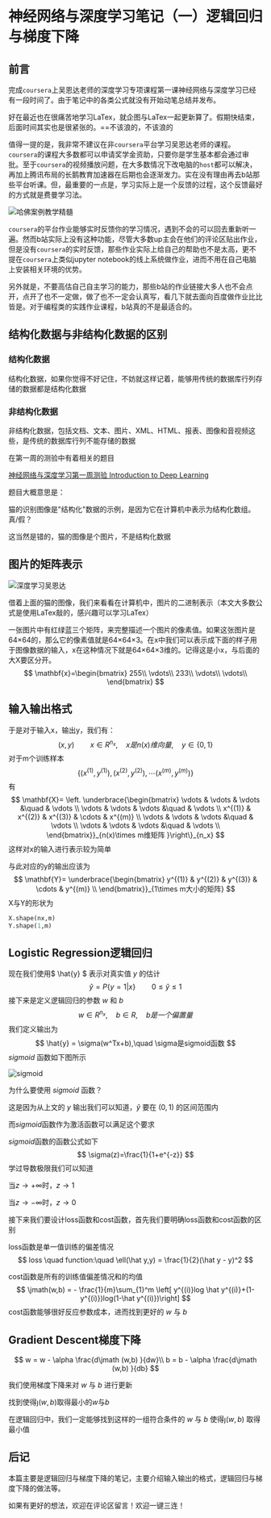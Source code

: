 # 神经网络与深度学习笔记（一）逻辑回归与梯度下降



## 前言

完成`coursera`上吴恩达老师的深度学习专项课程第一课神经网络与深度学习已经有一段时间了。由于笔记中的各类公式就没有开始动笔总结并发布。

好在最近也在很痛苦地学习LaTex，就企图与LaTex一起更新算了。假期快结束，后面时间其实也是很紧张的。==不该浪的，不该浪的

值得一提的是，我非常不建议在非`coursera`平台学习吴恩达老师的课程。`coursera`的课程大多数都可以申请奖学金资助，只要你是学生基本都会通过审批。至于`coursera`的视频播放问题，在大多数情况下改电脑的`host`都可以解决，再加上腾讯布局的长鹅教育加速器在后期也会逐渐发力。实在没有理由再去b站那些平台听课。但，最重要的一点是，学习实际上是一个反馈的过程，这个反馈最好的方式就是费曼学习法。

![哈佛案例教学精髓](https://gitee.com/mrcangye/MyPictureBed/raw/master/img/%E5%93%88%E4%BD%9B%E6%A1%88%E4%BE%8B%E6%95%99%E5%AD%A6%E7%B2%BE%E9%AB%93.jpg)

`coursera`的平台作业能够实时反馈你的学习情况，遇到不会的可以回去重新听一遍。然而b站实际上没有这种功能，尽管大多数up主会在他们的评论区贴出作业，但是没有`coursera`的实时反馈，那些作业实际上给自己的帮助也不是太高，更不提在`coursera`上类似jupyter notebook的线上系统做作业，进而不用在自己电脑上安装相关环境的优势。

另外就是，不要高估自己自主学习的能力，那些b站的作业链接大多人也不会点开，点开了也不一定做，做了也不一定会认真写，看几下就去面向百度做作业比比皆是。对于编程类的实践作业课程，b站真的不是最适合的。

## 结构化数据与非结构化数据的区别

### 结构化数据

结构化数据，如果你觉得不好记住，不妨就这样记着，能够用传统的数据库行列存储的数据都是结构化数据

### 非结构化数据

非结构化数据，包括文档、文本、图片、XML、HTML、报表、图像和音视频这些，是传统的数据库行列不能存储的数据

在第一周的测验中有着相关的题目

[神经网络与深度学习第一周测验 Introduction to Deep Learning](https://blog.csdn.net/CANGYE0504/article/details/116940054)

题目大概意思是：

猫的识别图像是"结构化"数据的示例，是因为它在计算机中表示为结构化数组。真/假？

这当然是错的，猫的图像是个图片，不是结构化数据

## 图片的矩阵表示

![深度学习吴恩达](https://gitee.com/mrcangye/MyPictureBed/raw/master/img/%E6%B7%B1%E5%BA%A6%E5%AD%A6%E4%B9%A0%E5%90%B4%E6%81%A9%E8%BE%BE.png)

借着上面的猫的图像，我们来看看在计算机中，图片的二进制表示（本文大多数公式是使用LaTex敲的，感兴趣可以学习LaTex）

一张图片中有红绿蓝三个矩阵，来完整描述一个图片的像素值。如果这张图片是64×64的，那么它的像素值就是64×64×3。在x中我们可以表示成下面的样子用于图像数据的输入，x在这种情况下就是64×64×3维的。记得这是小x，与后面的大X要区分开。
$$
\mathbf{x}=\begin{bmatrix}
255\\
\vdots\\
233\\
\vdots\\
\vdots\\
\end{bmatrix}
$$

## 输入输出格式

于是对于输入x，输出y，我们有：
$$
(x,y)\qquad x\in R^{n_x},\quad x是n(x)维向量,\quad y\in\{0,1\}
$$
对于m个训练样本
$$
\{(x^{(1)},y^{(1)}),(x^{(2)},y^{(2)}),\cdots (x^{(m)},y^{(m)}) \}
$$
有
$$
\mathbf{X}=
\left.
\underbrace{\begin{bmatrix}
\vdots & \vdots & \vdots &\quad & \vdots \\
\vdots & \vdots & \vdots &\quad & \vdots \\
x^{(1)} & x^{(2)} & x^{(3)} & \cdots & x^{(m)} \\
\vdots & \vdots & \vdots &\quad & \vdots \\
\vdots & \vdots & \vdots &\quad & \vdots \\
\end{bmatrix}}_{n(x)\times m维矩阵 }\right\}_{n_x}
$$
这样对x的输入进行表示较为简单

与此对应的y的输出应该为
$$
\mathbf{Y}=
\underbrace{\begin{bmatrix}
y^{(1)} & y^{(2)} & y^{(3)} & \cdots & y^{(m)} \\
\end{bmatrix}}_{1\times m大小的矩阵}
$$
X与Y的形状为

```python
X.shape(nx,m)
Y.shape(1,m)
```

## Logistic Regression逻辑回归

现在我们使用$ \hat{y} $ 表示对真实值 $y$ 的估计
$$
\hat{y} = P\{y = 1| x \} \qquad 0\le \hat{y} \le 1
$$
接下来是定义逻辑回归的参数 $w$ 和 $b$
$$
w\in R^{n_x}, \quad b\in R, \quad b是一个偏置量
$$
我们定义输出为
$$
\hat{y} = \sigma(w^Tx+b),\quad \sigma是sigmoid函数
$$
$sigmoid$ 函数如下图所示

![sigmoid](https://gitee.com/mrcangye/MyPictureBed/raw/master/img/sigmoid.png)

为什么要使用 $sigmoid$ 函数？

这是因为从上文的 $y$ 输出我们可以知道，$\hat y$ 要在 $(0,1)$ 的区间范围内

而$sigmoid$函数作为激活函数可以满足这个要求

$sigmoid$函数的函数公式如下
$$
\sigma(z)=\frac{1}{1+e^{-z}}
$$
学过导数极限我们可以知道

当$z\to +\infty$时，$z\to 1$

当$z\to -\infty$时，$z\to 0$

接下来我们要设计loss函数和cost函数，首先我们要明确loss函数和cost函数的区别

loss函数是单一值训练的偏差情况
$$
loss \quad function:\quad \ell(\hat y,y) = \frac{1}{2}(\hat y - y)^2
$$


cost函数是所有的训练值偏差情况和的均值
$$
\jmath(w,b) = - \frac{1}{m}\sum_{1}^m \left[ y^{(i)}log \hat y^{(i)}+(1-y^{(i)})log(1-\hat y^{(i)})\right]
$$
cost函数能够很好反应参数成本，进而找到更好的 $w$ 与 $b$ 

## Gradient Descent梯度下降

$$
w = w - \alpha \frac{d\jmath (w,b) }{dw}\\
b = b - \alpha \frac{d\jmath (w,b) }{db}
$$

我们使用梯度下降来对 $w$ 与 $b$ 进行更新

找到使得$\jmath (w,b)$取得最小的$w$与$b$

在逻辑回归中，我们一定能够找到这样的一组符合条件的 $w$ 与 $b$ 使得$\jmath(w,b)$ 取得最小值

## 后记

本篇主要是逻辑回归与梯度下降的笔记，主要介绍输入输出的格式，逻辑回归与梯度下降的做法等。

如果有更好的想法，欢迎在评论区留言！欢迎一键三连！

